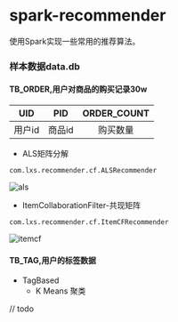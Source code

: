 # spark-recommender
使用Spark实现一些常用的推荐算法。

### 样本数据data.db
#### TB_ORDER,用户对商品的购买记录30w

UID | PID | ORDER_COUNT|
| :------: | :------: | :------: |
用户id | 商品id | 购买数量|


- ALS矩阵分解
```
com.lxs.recommender.cf.ALSRecommender
```
![als](https://mapr.com/blog/parallel-and-iterative-processing-machine-learning-recommendations-spark/assets/blogimages/SparkParallelIterativeBlog-Fig5.png)


- ItemCollaborationFilter-共现矩阵
```
com.lxs.recommender.cf.ItemCFRecommender
```
![itemcf](http://s3.51cto.com/wyfs02/M01/49/E9/wKiom1QfAT_xHw_EAAD7ZBEpZ4E049.jpg)

#### TB_TAG,用户的标签数据
- TagBased
    * K Means 聚类


// todo